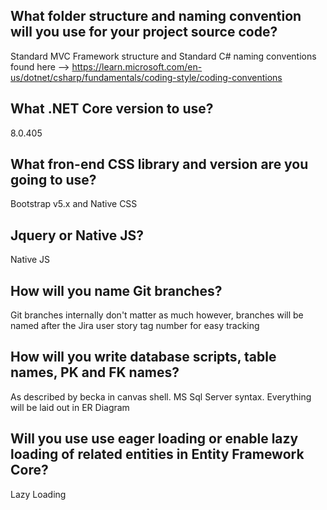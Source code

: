 ## What folder structure and naming convention will you use for your project source code?
Standard MVC Framework structure and Standard C# naming conventions found here --> https://learn.microsoft.com/en-us/dotnet/csharp/fundamentals/coding-style/coding-conventions
## What .NET Core version to use?
8.0.405
## What fron-end CSS library and version are you going to use?
Bootstrap v5.x and Native CSS
## Jquery or Native JS?
Native JS
## How will you name Git branches?
Git branches internally don't matter as much however, branches will be named after the Jira user story tag number for easy tracking 
## How will you write database scripts, table names, PK and FK names?
As described by becka in canvas shell. MS Sql Server syntax. Everything will be laid out in ER Diagram
## Will you use use eager loading or enable lazy loading of related entities in Entity Framework Core?
Lazy Loading
